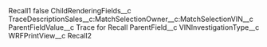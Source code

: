 <?xml version="1.0" encoding="UTF-8"?>
<CustomMetadata xmlns="http://soap.sforce.com/2006/04/metadata" xmlns:xsi="http://www.w3.org/2001/XMLSchema-instance" xmlns:xsd="http://www.w3.org/2001/XMLSchema">
    <label>Recall1</label>
    <protected>false</protected>
    <values>
        <field>ChildRenderingFields__c</field>
        <value xsi:type="xsd:string">TraceDescriptionSales__c:MatchSelectionOwner__c:MatchSelectionVIN__c</value>
    </values>
    <values>
        <field>ParentFieldValue__c</field>
        <value xsi:type="xsd:string">Trace for Recall</value>
    </values>
    <values>
        <field>ParentField__c</field>
        <value xsi:type="xsd:string">VINInvestigationType__c</value>
    </values>
    <values>
        <field>WRFPrintView__c</field>
        <value xsi:type="xsd:string">Recall2</value>
    </values>
</CustomMetadata>
